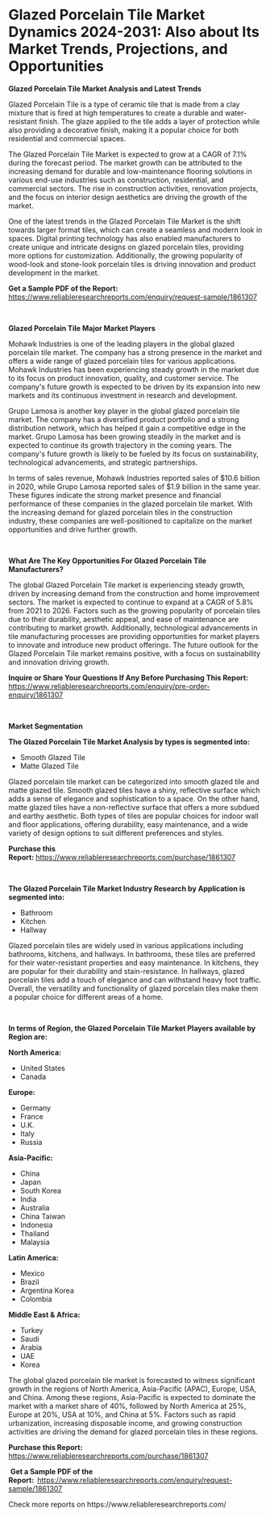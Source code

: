 <p><h1>Glazed Porcelain Tile Market Dynamics 2024-2031: Also about Its Market Trends, Projections, and Opportunities</h1></p><p><strong>Glazed Porcelain Tile Market Analysis and Latest Trends</strong></p>
<p><p>Glazed Porcelain Tile is a type of ceramic tile that is made from a clay mixture that is fired at high temperatures to create a durable and water-resistant finish. The glaze applied to the tile adds a layer of protection while also providing a decorative finish, making it a popular choice for both residential and commercial spaces.</p><p>The Glazed Porcelain Tile Market is expected to grow at a CAGR of 7.1% during the forecast period. The market growth can be attributed to the increasing demand for durable and low-maintenance flooring solutions in various end-use industries such as construction, residential, and commercial sectors. The rise in construction activities, renovation projects, and the focus on interior design aesthetics are driving the growth of the market.</p><p>One of the latest trends in the Glazed Porcelain Tile Market is the shift towards larger format tiles, which can create a seamless and modern look in spaces. Digital printing technology has also enabled manufacturers to create unique and intricate designs on glazed porcelain tiles, providing more options for customization. Additionally, the growing popularity of wood-look and stone-look porcelain tiles is driving innovation and product development in the market.</p></p>
<p><strong>Get a Sample PDF of the Report:&nbsp;</strong> <a href="https://www.reliableresearchreports.com/enquiry/request-sample/1861307">https://www.reliableresearchreports.com/enquiry/request-sample/1861307</a></p>
<p>&nbsp;</p>
<p><strong>Glazed Porcelain Tile Major Market Players</strong></p>
<p><p>Mohawk Industries is one of the leading players in the global glazed porcelain tile market. The company has a strong presence in the market and offers a wide range of glazed porcelain tiles for various applications. Mohawk Industries has been experiencing steady growth in the market due to its focus on product innovation, quality, and customer service. The company's future growth is expected to be driven by its expansion into new markets and its continuous investment in research and development.</p><p>Grupo Lamosa is another key player in the global glazed porcelain tile market. The company has a diversified product portfolio and a strong distribution network, which has helped it gain a competitive edge in the market. Grupo Lamosa has been growing steadily in the market and is expected to continue its growth trajectory in the coming years. The company's future growth is likely to be fueled by its focus on sustainability, technological advancements, and strategic partnerships.</p><p>In terms of sales revenue, Mohawk Industries reported sales of $10.6 billion in 2020, while Grupo Lamosa reported sales of $1.9 billion in the same year. These figures indicate the strong market presence and financial performance of these companies in the glazed porcelain tile market. With the increasing demand for glazed porcelain tiles in the construction industry, these companies are well-positioned to capitalize on the market opportunities and drive further growth.</p></p>
<p>&nbsp;</p>
<p><strong>What Are The Key Opportunities For Glazed Porcelain Tile Manufacturers?</strong></p>
<p><p>The global Glazed Porcelain Tile market is experiencing steady growth, driven by increasing demand from the construction and home improvement sectors. The market is expected to continue to expand at a CAGR of 5.8% from 2021 to 2026. Factors such as the growing popularity of porcelain tiles due to their durability, aesthetic appeal, and ease of maintenance are contributing to market growth. Additionally, technological advancements in tile manufacturing processes are providing opportunities for market players to innovate and introduce new product offerings. The future outlook for the Glazed Porcelain Tile market remains positive, with a focus on sustainability and innovation driving growth.</p></p>
<p><strong>Inquire or Share Your Questions If Any Before Purchasing This Report:</strong> <a href="https://www.reliableresearchreports.com/enquiry/pre-order-enquiry/1861307">https://www.reliableresearchreports.com/enquiry/pre-order-enquiry/1861307</a></p>
<p>&nbsp;</p>
<p><strong>Market Segmentation</strong></p>
<p><strong>The Glazed Porcelain Tile Market Analysis by types is segmented into:</strong></p>
<p><ul><li>Smooth Glazed Tile</li><li>Matte Glazed Tile</li></ul></p>
<p><p>Glazed porcelain tile market can be categorized into smooth glazed tile and matte glazed tile. Smooth glazed tiles have a shiny, reflective surface which adds a sense of elegance and sophistication to a space. On the other hand, matte glazed tiles have a non-reflective surface that offers a more subdued and earthy aesthetic. Both types of tiles are popular choices for indoor wall and floor applications, offering durability, easy maintenance, and a wide variety of design options to suit different preferences and styles.</p></p>
<p><strong>Purchase this Report:&nbsp;</strong><a href="https://www.reliableresearchreports.com/purchase/1861307">https://www.reliableresearchreports.com/purchase/1861307</a></p>
<p>&nbsp;</p>
<p><strong>The Glazed Porcelain Tile Market Industry Research by Application is segmented into:</strong></p>
<p><ul><li>Bathroom</li><li>Kitchen</li><li>Hallway</li></ul></p>
<p><p>Glazed porcelain tiles are widely used in various applications including bathrooms, kitchens, and hallways. In bathrooms, these tiles are preferred for their water-resistant properties and easy maintenance. In kitchens, they are popular for their durability and stain-resistance. In hallways, glazed porcelain tiles add a touch of elegance and can withstand heavy foot traffic. Overall, the versatility and functionality of glazed porcelain tiles make them a popular choice for different areas of a home.</p></p>
<p>&nbsp;</p>
<p><strong>In terms of Region, the Glazed Porcelain Tile Market Players available by Region are:</strong></p>
<p>
    <p> <strong> North America: </strong>
        <ul>
            <li>United States</li>
            <li>Canada</li>
        </ul>
        </p> 
    <p> <strong> Europe: </strong>
        <ul>
            <li>Germany</li>
            <li>France</li>
            <li>U.K.</li>
            <li>Italy</li>
            <li>Russia</li>
        </ul>
        </p> 
    <p> <strong> Asia-Pacific: </strong>
        <ul>
            <li>China</li>
            <li>Japan</li>
            <li>South Korea</li>
            <li>India</li>
            <li>Australia</li>
            <li>China Taiwan</li>
            <li>Indonesia</li>
            <li>Thailand</li>
            <li>Malaysia</li>
        </ul>
        </p> 
    <p> <strong> Latin America: </strong>
        <ul>
            <li>Mexico</li>
            <li>Brazil</li>
            <li>Argentina Korea</li>
            <li>Colombia</li>
        </ul>
        </p> 
    <p> <strong> Middle East & Africa: </strong>
        <ul>
            <li>Turkey</li>
            <li>Saudi</li>
            <li>Arabia</li>
            <li>UAE</li>
            <li>Korea</li>
        </ul>
    </p>
    </p>
<p><p>The global glazed porcelain tile market is forecasted to witness significant growth in the regions of North America, Asia-Pacific (APAC), Europe, USA, and China. Among these regions, Asia-Pacific is expected to dominate the market with a market share of 40%, followed by North America at 25%, Europe at 20%, USA at 10%, and China at 5%. Factors such as rapid urbanization, increasing disposable income, and growing construction activities are driving the demand for glazed porcelain tiles in these regions.</p></p>
<p><strong>Purchase this Report: </strong><a href="https://www.reliableresearchreports.com/purchase/1861307">https://www.reliableresearchreports.com/purchase/1861307</a></p>
<p>&nbsp;<strong>Get a Sample PDF of the Report:&nbsp;&nbsp;</strong><a href="https://www.reliableresearchreports.com/enquiry/request-sample/1861307">https://www.reliableresearchreports.com/enquiry/request-sample/1861307</a></p>
<p><strong></strong></p>
<p>Check more reports on https://www.reliableresearchreports.com/</p>